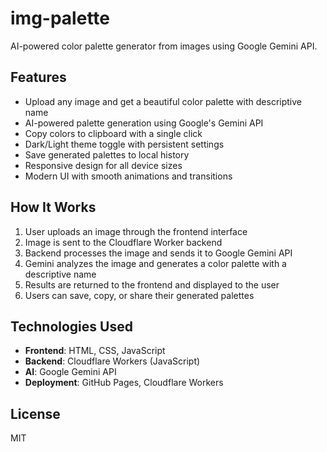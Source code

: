# img-palette

AI-powered color palette generator from images using Google Gemini API.

## Features

- Upload any image and get a beautiful color palette with descriptive name
- AI-powered palette generation using Google's Gemini API
- Copy colors to clipboard with a single click
- Dark/Light theme toggle with persistent settings
- Save generated palettes to local history
- Responsive design for all device sizes
- Modern UI with smooth animations and transitions

## How It Works

1. User uploads an image through the frontend interface
2. Image is sent to the Cloudflare Worker backend
3. Backend processes the image and sends it to Google Gemini API
4. Gemini analyzes the image and generates a color palette with a descriptive name
5. Results are returned to the frontend and displayed to the user
6. Users can save, copy, or share their generated palettes


## Technologies Used

- **Frontend**: HTML, CSS, JavaScript
- **Backend**: Cloudflare Workers (JavaScript)
- **AI**: Google Gemini API
- **Deployment**: GitHub Pages, Cloudflare Workers

## License

MIT 